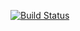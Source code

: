 [![Build Status](https://travis-ci.org/michalrus/kornel.svg?branch=master)](https://travis-ci.org/michalrus/kornel)
